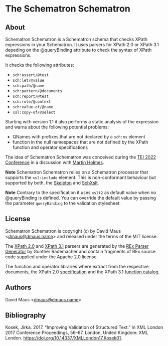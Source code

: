 # The Schematron Schematron

## About

Schematron Schematron is a Schematron schema that checks XPath expressions in your Schematron. It uses parsers for XPath
2.0 or XPath 3.1 depeding on the @‍queryBinding attribute to check the syntax of XPath expressions.

It checks the following attributes:

- ```sch:assert/@test```
- ```sch:let/@value```
- ```sch:path/@name```
- ```sch:pattern/@documents```
- ```sch:report/@test```
- ```sch:rule/@context```
- ```sch:value-of/@name```
- ```xsl:copy-of/@select```

Starting with version 1.1 it also performs a static analysis of the expression and warns about the following potential
problems:

- QNames with prefixes that are not declared by a ```sch:ns``` element
- function in the null namespaces that are not defined by the XPath function and operator specifications

The idea of Schematron Schematron was conceived during the [TEI 2022 Conference](https://conferences.ncl.ac.uk/tei2022/)
in a discussion with [Martin Holmes](https://github.com/martindholmes).

**Note** Schematron Schematron relies on a Schematron processor that supports the ```xsl:include``` element. This is
non-conformant behaviour but supported by both, the [Skeleton](https://github.com/schematron/schematron) and
[SchXslt](https://github.com/schxslt/schxslt).

**Note** Contrary to the specification it uses ```xslt2``` as default value when no @‍queryBinding is defined. You can override
the default value by passing the parameter ```queryBinding``` to the validation stylesheet.

## License

Schematron Schematron is copyright (c) by David Maus &lt;dmaus@dmaus.name&gt; and released under the terms of the MIT
license.

The [XPath 2.0](src/main/resources/xpath20.xslt) and [XPath 3.1](src/main/resources/xpath31.xslt) parsers are generated
by the [REx Parser Generator](https://bottlecaps.de/rex/) by Gunther Rademacher and contain fragments of REx source code
supplied under the Apache 2.0 license.

The function and operator libraries where extract from the respective documents, the XPath 2.0
[specification](https://www.w3.org/TR/2010/REC-xpath-functions-20101214/xpath-functions-20101214.xml) and the XPath 3.1
[function catalog](https://www.w3.org/TR/2017/REC-xpath-functions-31-20170321/function-catalog.xml).

## Authors

David Maus &lt;dmaus@dmaus.name&gt;

## Bibliography

Kosek, Jirka. 2017. “Improving Validation of Structured Text.” In XML London 2017 Conference Proceedings, 56–67. London,
United Kingdom: XML London. https://doi.org/10.14337/XMLLondon17.Kosek01.

